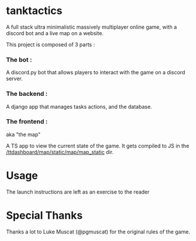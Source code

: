 # tanktactics
A full stack ultra minimalistic massively multiplayer online game, with a discord bot and a live map on a website.

This project is composed of 3 parts : 

### The bot :

A discord.py bot that allows players to interact with the game on a discord server.

### The backend : 

A django app that manages tasks actions, and the database.

### The frontend :
aka "the map"

A TS app to view the current state of the game. It gets compiled to JS in the [/ttdashboard/map/static/map/map_static](https://github.com/leElvyn/tanktactics/tree/master/ttdashboard/map/static/map/map_static) dir.


# Usage

The launch instructions are left as an exercise to the reader

# Special Thanks 

Thanks a lot to Luke Muscat (@pgmuscat) for the original rules of the game.
